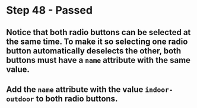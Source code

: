 # Step 48 - Passed
## Notice that both radio buttons can be selected at the same time. To make it so selecting one radio button automatically deselects the other, both buttons must have a `name` attribute with the same value.

## Add the `name` attribute with the value `indoor-outdoor` to both radio buttons.